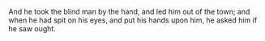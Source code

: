 And he took the blind man by the hand, and led him out of the town; and when he had spit on his eyes, and put his hands upon him, he asked him if he saw ought.
